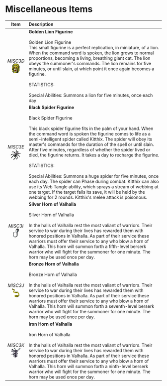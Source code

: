 
# Miscellaneous Items
| Item | Description |
| :-------: | :-------  |
| *MISC3D*<br />![Icon](../Images/MISC3D.png "Golden Lion Figurine") | **Golden Lion Figurine**<br /><br />Golden Lion Figurine<br />This small figurine is a perfect replication, in miniature, of a lion.  When the command word is spoken, the lion grows to normal proportions, becoming a living, breathing giant cat.  The lion obeys the summoner's commands.  The lion remains for five minutes, or until slain, at which point it once again becomes a figurine.<br /><br />STATISTICS:<br /><br />Special Abilities:  Summons a lion for five minutes, once each day|
| *MISC3E*<br />![Icon](../Images/MISC3E.png "Black Spider Figurine") | **Black Spider Figurine**<br /><br />Black Spider Figurine<br /><br />This black spider figurine fits in the palm of your hand.  When the command word is spoken the figurine comes to life as a semi-intelligent spider called Kitthix.  The spider will obey its master's commands for the duration of the spell or until slain.  After five minutes, regardless of whether the spider lived or died, the figurine returns.  It takes a day to recharge the figurine.<br /><br />STATISTICS:<br /><br />Special Abilities: Summons a huge spider for five minutes, once each day. The spider can Phase during combat. Kitthix can also use its Web Tangle ability, which sprays a stream of webbing at one target. If the target fails its save, it will be held by the webbing for 2 rounds. Kitthix's melee attack is poisonous.|
| *MISC3I*<br />![Icon](../Images/MISC3I.png "Silver Horn of Valhalla") | **Silver Horn of Valhalla**<br /><br />Silver Horn of Valhalla<br /><br />In the halls of Valhalla rest the most valiant of warriors.  Their service to war during their lives has rewarded them with honored positions in Valhalla.  As part of their service these warriors must offer their service to any who blow a horn of Valhalla.  This horn will summon forth a fifth-level berserk warrior who will fight for the summoner for one minute.  The horn may be used once per day.|
| *MISC3J*<br />![Icon](../Images/MISC3J.png "Bronze Horn of Valhalla") | **Bronze Horn of Valhalla**<br /><br />Bronze Horn of Valhalla<br /><br />In the halls of Valhalla rest the most valiant of warriors.  Their service to war during their lives has rewarded them with honored positions in Valhalla.  As part of their service these warriors must offer their service to any who blow a horn of Valhalla.  This horn will summon forth a seventh-level berserk warrior who will fight for the summoner for one minute.  The horn may be used once per day.|
| *MISC3K*<br />![Icon](../Images/MISC3K.png "Iron Horn of Valhalla") | **Iron Horn of Valhalla**<br /><br />Iron Horn of Valhalla<br /><br />In the halls of Valhalla rest the most valiant of warriors.  Their service to war during their lives has rewarded them with honored positions in Valhalla.  As part of their service these warriors must offer their service to any who blow a horn of Valhalla.  This horn will summon forth a ninth-level berserk warrior who will fight for the summoner for one minute. The horn may be used once per day.|
